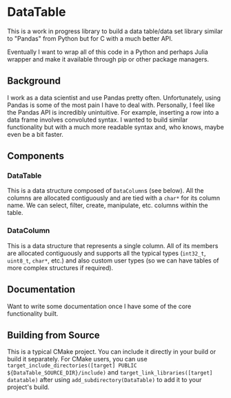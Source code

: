 # DataTable
This is a work in progress library to build a data table/data set library similar to "Pandas" from Python but for C with a much better API.

Eventually I want to wrap all of this code in a Python and perhaps Julia wrapper and make it available through pip or other package managers.

## Background 
I work as a data scientist and use Pandas pretty often. Unfortunately, using Pandas is some of the most pain I have to deal with. Personally, I feel like the Pandas API is incredibly unintuitive. For example, inserting a row into a data frame involves convoluted syntax. I wanted to build similar functionality but with a much more readable syntax and, who knows, maybe even be a bit faster.

## Components
### DataTable
This is a data structure composed of `DataColumn`s (see below). All the columns are allocated contiguously and are tied with a `char*` for its column name. We can select, filter, create, manipulate, etc. columns within the table.
### DataColumn
This is a data structure that represents a single column. All of its members are allocated contiguously and supports all the typical types (`int32_t`, `uint8_t`, `char*`, etc.) and also custom user types (so we can have tables of more complex structures if required).

## Documentation
Want to write some documentation once I have some of the core functionality built.

## Building from Source
This is a typical CMake project. You can include it directly in your build or build it separately. For CMake users, you can use `target_include_directories([target] PUBLIC ${DataTable_SOURCE_DIR}/include)` and `target_link_libraries([target] datatable)` after using `add_subdirectory(DataTable)` to add it to your project's build.
